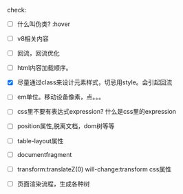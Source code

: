 check:

- [ ] 什么叫伪类? :hover
- [ ] v8相关内容
- [ ] 回流，回流优化
- [ ] html内容加载顺序。
- [x] 尽量通过class来设计元素样式，切忌用style。会引起回流
- [ ] em单位。移动设备像素，点。。。
- [ ] css里不要有表达式expression? 什么是css里的expression
- [ ] position属性,脱离文档，dom树等等
- [ ] table-layout属性
- [ ] documentfragment
- [ ]  transform:translateZ(0)  will-change:transform css属性
- [ ] 页面渲染流程，生成各种树


